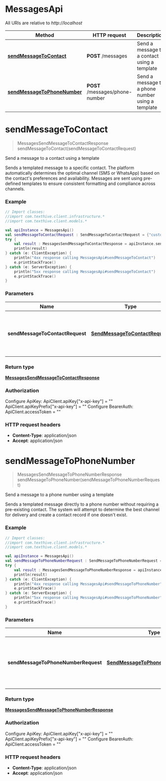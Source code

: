 # MessagesApi

All URIs are relative to *http://localhost*

Method | HTTP request | Description
------------- | ------------- | -------------
[**sendMessageToContact**](MessagesApi.md#sendMessageToContact) | **POST** /messages | Send a message to a contact using a template
[**sendMessageToPhoneNumber**](MessagesApi.md#sendMessageToPhoneNumber) | **POST** /messages/phone-number | Send a message to a phone number using a template


<a name="sendMessageToContact"></a>
# **sendMessageToContact**
> MessagesSendMessageToContactResponse sendMessageToContact(sendMessageToContactRequest)

Send a message to a contact using a template

Sends a templated message to a specific contact. The platform automatically determines the optimal channel (SMS or WhatsApp) based on the contact&#39;s preferences and availability. Messages are sent using pre-defined templates to ensure consistent formatting and compliance across channels.

### Example
```kotlin
// Import classes:
//import com.texthive.client.infrastructure.*
//import com.texthive.client.models.*

val apiInstance = MessagesApi()
val sendMessageToContactRequest : SendMessageToContactRequest = {"customerId":"550e8400-e29b-41d4-a716-446655440000","contactId":"7c11e821-c839-4c3d-8a89-1f78b71a0c38","templateId":"9b1deb4d-3b7d-4bad-9bdd-2b0d7b3dcb6d"} // SendMessageToContactRequest | Message details including customer ID, contact ID, and template ID
try {
    val result : MessagesSendMessageToContactResponse = apiInstance.sendMessageToContact(sendMessageToContactRequest)
    println(result)
} catch (e: ClientException) {
    println("4xx response calling MessagesApi#sendMessageToContact")
    e.printStackTrace()
} catch (e: ServerException) {
    println("5xx response calling MessagesApi#sendMessageToContact")
    e.printStackTrace()
}
```

### Parameters

Name | Type | Description  | Notes
------------- | ------------- | ------------- | -------------
 **sendMessageToContactRequest** | [**SendMessageToContactRequest**](SendMessageToContactRequest.md)| Message details including customer ID, contact ID, and template ID |

### Return type

[**MessagesSendMessageToContactResponse**](MessagesSendMessageToContactResponse.md)

### Authorization


Configure ApiKey:
    ApiClient.apiKey["x-api-key"] = ""
    ApiClient.apiKeyPrefix["x-api-key"] = ""
Configure BearerAuth:
    ApiClient.accessToken = ""

### HTTP request headers

 - **Content-Type**: application/json
 - **Accept**: application/json

<a name="sendMessageToPhoneNumber"></a>
# **sendMessageToPhoneNumber**
> MessagesSendMessageToPhoneNumberResponse sendMessageToPhoneNumber(sendMessageToPhoneNumberRequest)

Send a message to a phone number using a template

Sends a templated message directly to a phone number without requiring a pre-existing contact. The system will attempt to determine the best channel for delivery and create a contact record if one doesn&#39;t exist.

### Example
```kotlin
// Import classes:
//import com.texthive.client.infrastructure.*
//import com.texthive.client.models.*

val apiInstance = MessagesApi()
val sendMessageToPhoneNumberRequest : SendMessageToPhoneNumberRequest = {"customerId":"550e8400-e29b-41d4-a716-446655440000","phoneNumber":"+1234567890","templateId":"9b1deb4d-3b7d-4bad-9bdd-2b0d7b3dcb6d"} // SendMessageToPhoneNumberRequest | Message details including customer ID, phone number, and template ID
try {
    val result : MessagesSendMessageToPhoneNumberResponse = apiInstance.sendMessageToPhoneNumber(sendMessageToPhoneNumberRequest)
    println(result)
} catch (e: ClientException) {
    println("4xx response calling MessagesApi#sendMessageToPhoneNumber")
    e.printStackTrace()
} catch (e: ServerException) {
    println("5xx response calling MessagesApi#sendMessageToPhoneNumber")
    e.printStackTrace()
}
```

### Parameters

Name | Type | Description  | Notes
------------- | ------------- | ------------- | -------------
 **sendMessageToPhoneNumberRequest** | [**SendMessageToPhoneNumberRequest**](SendMessageToPhoneNumberRequest.md)| Message details including customer ID, phone number, and template ID |

### Return type

[**MessagesSendMessageToPhoneNumberResponse**](MessagesSendMessageToPhoneNumberResponse.md)

### Authorization


Configure ApiKey:
    ApiClient.apiKey["x-api-key"] = ""
    ApiClient.apiKeyPrefix["x-api-key"] = ""
Configure BearerAuth:
    ApiClient.accessToken = ""

### HTTP request headers

 - **Content-Type**: application/json
 - **Accept**: application/json

